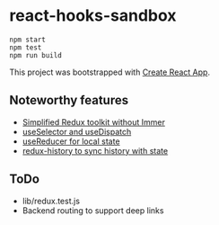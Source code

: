 # react-hooks-sandbox


    npm start
    npm test
    npm run build

This project was bootstrapped with [Create React App](https://github.com/facebook/create-react-app).

## Noteworthy features

* [Simplified Redux toolkit without Immer](src/lib/redux-slice.js)
* [useSelector and useDispatch](src/view/Home.js)
* [useReducer for local state](src/view/LoginForm.js)
* [redux-history to sync history with state](src/lib/redux-history.js)

## ToDo

* lib/redux.test.js
* Backend routing to support deep links

